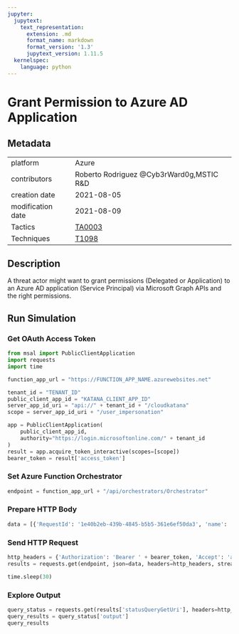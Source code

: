 ```yaml
---
jupyter:
  jupytext:
    text_representation:
      extension: .md
      format_name: markdown
      format_version: '1.3'
      jupytext_version: 1.11.5
  kernelspec:
    language: python
---
```


# Grant Permission to Azure AD Application


## Metadata



|                   |    |
|:------------------|:---|
| platform          | Azure |
| contributors      | Roberto Rodriguez @Cyb3rWard0g,MSTIC R&D |
| creation date     | 2021-08-05 |
| modification date | 2021-08-09 |
| Tactics           | [TA0003](https://attack.mitre.org/tactics/TA0003) |
| Techniques        | [T1098](https://attack.mitre.org/techniques/T1098) |


## Description
A threat actor might want to grant permissions (Delegated or Application) to an Azure AD application (Service Principal) via Microsoft Graph APIs and the right permissions.



## Run Simulation


### Get OAuth Access Token

```python
from msal import PublicClientApplication
import requests
import time

function_app_url = "https://FUNCTION_APP_NAME.azurewebsites.net"

tenant_id = "TENANT_ID"
public_client_app_id = "KATANA_CLIENT_APP_ID"
server_app_id_uri = "api://" + tenant_id + "/cloudkatana"
scope = server_app_id_uri + "/user_impersonation"

app = PublicClientApplication(
    public_client_app_id,
    authority="https://login.microsoftonline.com/" + tenant_id
)
result = app.acquire_token_interactive(scopes=[scope])
bearer_token = result['access_token']
```

### Set Azure Function Orchestrator

```python
endpoint = function_app_url + "/api/orchestrators/Orchestrator"
```

### Prepare HTTP Body

```python
data = [{'RequestId': '1e40b2eb-439b-4845-b5b5-361e6ef50da3', 'name': 'Grant Permission to Azure AD Application', 'metadata': {'creationDate': '2021-08-05', 'modificationDate': '2021-08-09', 'description': 'A threat actor might want to grant permissions (Delegated or Application) to an Azure AD application (Service Principal) via Microsoft Graph APIs and the right permissions.\n', 'contributors': ['Roberto Rodriguez @Cyb3rWard0g', 'MSTIC R&D'], 'mitreAttack': [{'technique': 'T1098', 'tactics': ['TA0003']}]}, 'steps': [{'schema': 'atomic', 'id': '0721f7ce-f04b-4bdd-9fd1-aefc566aa0fb', 'name': 'Grant Permission to Azure AD Application', 'metadata': {'creationDate': '2021-08-05', 'modificationDate': '2021-08-09', 'description': 'A threat actor might want to grant permissions (Delegated or Application) to an Azure AD application (Service Principal) via Microsoft Graph APIs and the right permissions.\n', 'contributors': ['Roberto Rodriguez @Cyb3rWard0g', 'MSTIC R&D'], 'mitreAttack': [{'technique': 'T1098', 'tactics': ['TA0003']}]}, 'authorization': [{'resource': 'https://graph.microsoft.com/', 'permissionsType': 'application', 'permissions': ['AppRoleAssignment.ReadWrite.All', 'DelegatedPermissionGrant.ReadWrite.All']}], 'execution': {'type': 'ScriptModule', 'platform': 'Azure', 'executor': 'PowerShell', 'module': {'name': 'CloudKatanaAbilities', 'version': 1.0, 'function': 'Grant-CKPermissions'}, 'parameters': {}}, 'number': 1}]}]
```

### Send HTTP Request

```python
http_headers = {'Authorization': 'Bearer ' + bearer_token, 'Accept': 'application/json','Content-Type': 'application/json'}
results = requests.get(endpoint, json=data, headers=http_headers, stream=False).json()

time.sleep(30)
```

### Explore Output

```python
query_status = requests.get(results['statusQueryGetUri'], headers=http_headers, stream=False).json()
query_results = query_status['output']
query_results
```
